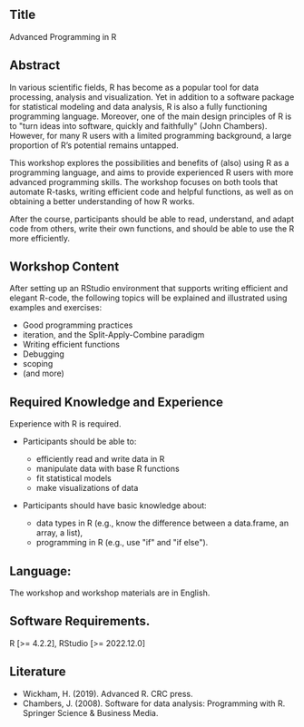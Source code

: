 ## Title

Advanced Programming in R


## Abstract

In various scientific fields, R has become as a popular tool for data processing, analysis and visualization. Yet in addition to a software package for statistical modeling and data analysis, R is also a fully functioning programming language. Moreover, one of the main design principles of R is to "turn ideas into software, quickly and faithfully" (John Chambers). However, for many R users with a limited programming background, a large proportion of R’s potential remains untapped. 

This workshop explores the possibilities and benefits of (also) using R as a programming language, and aims to provide experienced R users with more advanced programming skills. The workshop focuses on both tools that automate R-tasks, writing efficient code and helpful functions, as well as on obtaining a better understanding of how R works. 

After the course, participants should be able to read, understand, and adapt code from others, write their own functions, and should be able to use the R more efficiently.


## Workshop Content

After setting up an RStudio environment that supports writing efficient and elegant R-code, the following topics will be explained and illustrated using examples and exercises:

- Good programming practices
- iteration, and the Split-Apply-Combine paradigm
- Writing efficient functions
- Debugging
- scoping
- (and more)


## Required Knowledge and Experience 

Experience with R is required. 

* Participants should be able to:
	- efficiently read and write data in R
	- manipulate data with base R functions
	- fit statistical models
	- make visualizations of data
	
* Participants should have basic knowledge about:
	-  data types in R (e.g., know the difference between a data.frame, an array, a list),
	-  programming in R (e.g., use "if" and "if else"). 


## Language:

The workshop and workshop materials are in English.



## Software Requirements.

R [>= 4.2.2], 
RStudio [>= 2022.12.0]



## Literature

* Wickham, H. (2019). Advanced R. CRC press. 
* Chambers, J. (2008). Software for data analysis: Programming with R. Springer Science & Business Media.


